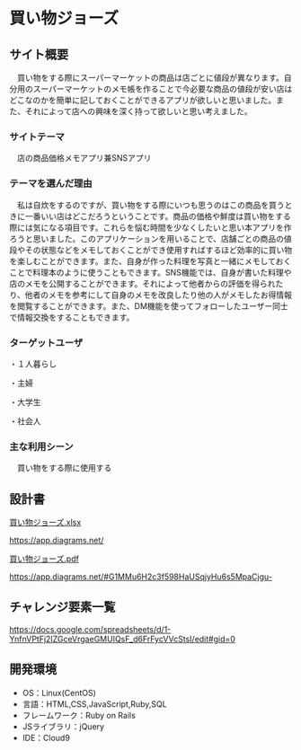 # 買い物ジョーズ

## サイト概要
　買い物をする際にスーパーマーケットの商品は店ごとに値段が異なります。自分用のスーパーマーケットのメモ帳を作ることで今必要な商品の値段が安い店はどこなのかを簡単に記しておくことができるアプリが欲しいと思いました。また、それによって店への興味を深く持って欲しいと思い考えました。

### サイトテーマ
　店の商品価格メモアプリ兼SNSアプリ

### テーマを選んだ理由
　私は自炊をするのですが、買い物をする際にいつも思うのはこの商品を買うときに一番いい店はどこだろうということです。商品の価格や鮮度は買い物をする際には気になる項目です。これらを悩む時間を少なくしたいと思い本アプリを作ろうと思いました。このアプリケーションを用いることで、店舗ごとの商品の値段やその状態などをメモしておくことができ使用すればするほど効率的に買い物を楽しむことができます。また、自身が作った料理を写真と一緒にメモしておくことで料理本のように使うこともできます。SNS機能では、自身が書いた料理や店のメモを公開することができます。それによって他者からの評価を得られたり、他者のメモを参考にして自身のメモを改良したり他の人がメモしたお得情報を閲覧することができます。また、DM機能を使ってフォローしたユーザー同士で情報交換をすることもできます。

### ターゲットユーザ
 ・１人暮らし
 
 ・主婦
 
 ・大学生
 
 ・社会人

### 主な利用シーン
　買い物をする際に使用する

## 設計書
[買い物ジョーズ.xlsx](https://github.com/taikinakano/-/files/6745027/default.xlsx)

https://app.diagrams.net/

[買い物ジョーズ.pdf](https://github.com/taikinakano/-/files/6745090/default.pdf)

https://app.diagrams.net/#G1MMu6H2c3f598HaUSqjyHu6s5MpaCjgu-

## チャレンジ要素一覧
<https://docs.google.com/spreadsheets/d/1-YnfnVPtFj2IZGceVrgaeGMUIQsF_d6FrFycVVcStsI/edit#gid=0>

## 開発環境
- OS：Linux(CentOS)
- 言語：HTML,CSS,JavaScript,Ruby,SQL
- フレームワーク：Ruby on Rails
- JSライブラリ：jQuery
- IDE：Cloud9


